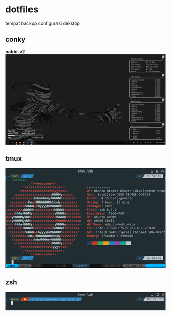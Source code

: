 # dotfiles
tempat backup configurasi dekstop

## conky
**nabbi-v2**
![alt text](https://github.com/nabil48/dotfiles/blob/master/conky/Nabbi-v2/nabbi-v2%20preview.png "nabbi-v2")
## tmux
![alt text](https://github.com/nabil48/dotfiles/blob/master/tmux/tmux-preview.png "tmux")
## zsh
![alt text](https://github.com/nabil48/dotfiles/blob/master/zsh/zsh-preview.png "oh-my-zsh")
